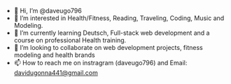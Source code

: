 - 👋 Hi, I’m @daveugo796
- 👀 I’m interested in Health/Fitness, Reading, Traveling, Coding, Music and Modeling.
- 🌱 I’m currently learning Deutsch, Full-stack web development and a course on professional Health training.
- 💞️ I’m looking to collaborate on web development projects, fitness modeling and health brands
- 📫 How to reach me on instragram (daveugo796) and Email: davidugonna441@gmail.com

<!---
daveugo796/daveugo796 is a ✨ special ✨ repository because its `README.md` (this file) appears on your GitHub profile.
You can click the Preview link to take a look at your changes.
--->
